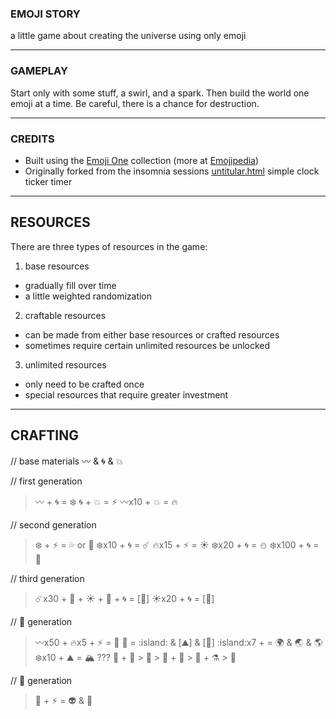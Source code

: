 ### EMOJI STORY
a little game about creating the universe using only emoji

---

### GAMEPLAY
Start only with some stuff, a swirl, and a spark. Then build the world one emoji at a time. Be careful, there is a chance for destruction.

---

### CREDITS

- Built using the [Emoji One](http://emojione.com/) collection (more at [Emojipedia](http://emojipedia.org/emoji-one/))
- Originally forked from the insomnia sessions [untitular.html](https://gist.github.com/shuuki/8f5db01e786fecdbc904) simple clock ticker timer

---

## RESOURCES

There are three types of resources in the game:

1. base resources
  - gradually fill over time
  - a little weighted randomization
2. craftable resources
  - can be made from either base resources or crafted resources
  - sometimes require certain unlimited resources be unlocked
3. unlimited resources
  - only need to be crafted once
  - special resources that require greater investment

---

## CRAFTING

// base materials
:wavy_dash: & :cyclone: & :boom: 

// first generation
> :wavy_dash: + :cyclone: = :snowflake:
> :cyclone: + :boom: = :zap:
> :wavy_dash:x10 + :boom: = :fire: 

// second generation
> :snowflake: + :zap: = :sweat_drops: or :dash:
> :snowflake:x10 + :cyclone: = :comet:
> :fire:x15 + :zap: = :sunny:
> :snowflake:x20 + :cyclone: = :snowman:
> :snowflake:x100 + :cyclone: =  :new_moon_with_face:

// third generation
> :comet:x30 + :dash: + :sunny: + :new_moon_with_face: + :cyclone: = [:sunrise:]
> :sunny:x20 + :cyclone: = [:milky_way:]

// :sunrise: generation
> :wavy_dash:x50 + :fire:x5 + :zap: = :volcano:
> :volcano: = :island: & [:mountain:] & [:sunrise_over_mountains:]
> :island:x7 + = :earth_africa: & :earth_asia: &  :earth_americas:
> :snowflake:x10 + :mountain: = :mountain_snow:
??? :sunrise_over_mountains: + :chestnut: > :seedling: > :ear_of_rice: + :knife: > :rice: + :alembic: > :sake:

// :milky_way: generation
> :rocket: + :zap: = :alien: & :space_invader:
